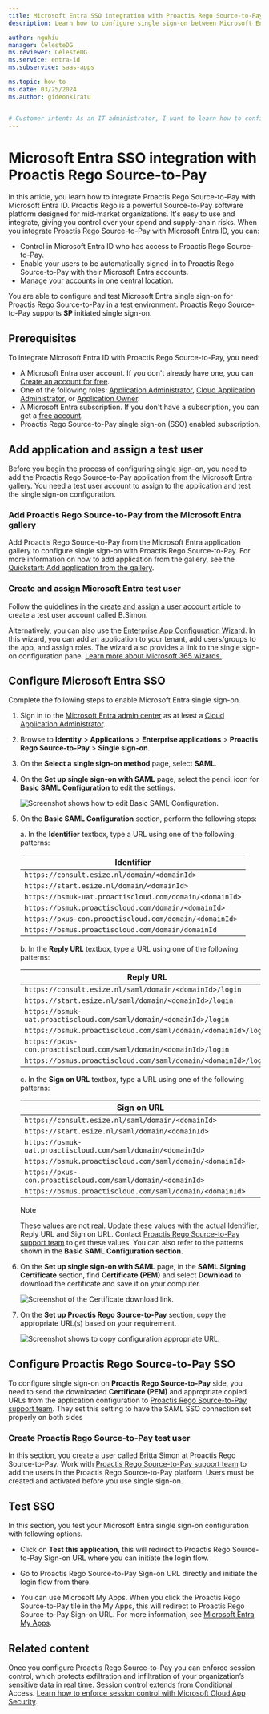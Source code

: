 ```yaml
---
title: Microsoft Entra SSO integration with Proactis Rego Source-to-Pay
description: Learn how to configure single sign-on between Microsoft Entra ID and Proactis Rego Source-to-Pay.

author: nguhiu
manager: CelesteDG
ms.reviewer: CelesteDG
ms.service: entra-id
ms.subservice: saas-apps

ms.topic: how-to
ms.date: 03/25/2024
ms.author: gideonkiratu


# Customer intent: As an IT administrator, I want to learn how to configure single sign-on between Microsoft Entra ID and Proactis Rego Source-to-Pay so that I can control who has access to Proactis Rego Source-to-Pay, enable automatic sign-in with Microsoft Entra accounts, and manage my accounts in one central location.
---
```


# Microsoft Entra SSO integration with Proactis Rego Source-to-Pay

In this article, you learn how to integrate Proactis Rego Source-to-Pay with Microsoft Entra ID. Proactis Rego is a powerful Source-to-Pay software platform designed for mid-market organizations. It's easy to use and integrate, giving you control over your spend and supply-chain risks. When you integrate Proactis Rego Source-to-Pay with Microsoft Entra ID, you can:

* Control in Microsoft Entra ID who has access to Proactis Rego Source-to-Pay.
* Enable your users to be automatically signed-in to Proactis Rego Source-to-Pay with their Microsoft Entra accounts.
* Manage your accounts in one central location.

You are able to configure and test Microsoft Entra single sign-on for Proactis Rego Source-to-Pay in a test environment. Proactis Rego Source-to-Pay supports **SP** initiated single sign-on.

## Prerequisites

To integrate Microsoft Entra ID with Proactis Rego Source-to-Pay, you need:

* A Microsoft Entra user account. If you don't already have one, you can [Create an account for free](https://azure.microsoft.com/free/?WT.mc_id=A261C142F).
* One of the following roles: [Application Administrator](/entra/identity/role-based-access-control/permissions-reference#application-administrator), [Cloud Application Administrator](/entra/identity/role-based-access-control/permissions-reference#cloud-application-administrator), or [Application Owner](/entra/fundamentals/users-default-permissions#owned-enterprise-applications).
* A Microsoft Entra subscription. If you don't have a subscription, you can get a [free account](https://azure.microsoft.com/free/).
* Proactis Rego Source-to-Pay single sign-on (SSO) enabled subscription.

## Add application and assign a test user

Before you begin the process of configuring single sign-on, you need to add the Proactis Rego Source-to-Pay application from the Microsoft Entra gallery. You need a test user account to assign to the application and test the single sign-on configuration.

<a name='add-proactis-rego-source-to-pay-from-the-azure-ad-gallery'></a>

### Add Proactis Rego Source-to-Pay from the Microsoft Entra gallery

Add Proactis Rego Source-to-Pay from the Microsoft Entra application gallery to configure single sign-on with Proactis Rego Source-to-Pay. For more information on how to add application from the gallery, see the [Quickstart: Add application from the gallery](~/identity/enterprise-apps/add-application-portal.md).

<a name='create-and-assign-azure-ad-test-user'></a>

### Create and assign Microsoft Entra test user

Follow the guidelines in the [create and assign a user account](~/identity/enterprise-apps/add-application-portal-assign-users.md) article to create a test user account called B.Simon.

Alternatively, you can also use the [Enterprise App Configuration Wizard](https://portal.office.com/AdminPortal/home?Q=Docs#/azureadappintegration). In this wizard, you can add an application to your tenant, add users/groups to the app, and assign roles. The wizard also provides a link to the single sign-on configuration pane. [Learn more about Microsoft 365 wizards.](/microsoft-365/admin/misc/azure-ad-setup-guides). 

<a name='configure-azure-ad-sso'></a>

## Configure Microsoft Entra SSO

Complete the following steps to enable Microsoft Entra single sign-on.

1. Sign in to the [Microsoft Entra admin center](https://entra.microsoft.com) as at least a [Cloud Application Administrator](~/identity/role-based-access-control/permissions-reference.md#cloud-application-administrator).
1. Browse to **Identity** > **Applications** > **Enterprise applications** > **Proactis Rego Source-to-Pay** > **Single sign-on**.
1. On the **Select a single sign-on method** page, select **SAML**.
1. On the **Set up single sign-on with SAML** page, select the pencil icon for **Basic SAML Configuration** to edit the settings.

   ![Screenshot shows how to edit Basic SAML Configuration.](common/edit-urls.png "Basic Configuration")

1. On the **Basic SAML Configuration** section, perform the following steps:

	a. In the **Identifier** textbox, type a URL using one of the following patterns:

	| **Identifier** |
	|---------|
	| `https://consult.esize.nl/domain/<domainId>` |
	| `https://start.esize.nl/domain/<domainId>` |
	| `https://bsmuk-uat.proactiscloud.com/domain/<domainId>` |
	| `https://bsmuk.proactiscloud.com/domain/<domainId>` |
	| `https://pxus-con.proactiscloud.com/domain/<domainId>` |
	| `https://bsmus.proactiscloud.com/domain/domainId` |

	b. In the **Reply URL** textbox, type a URL using one of the following patterns:

	| **Reply URL** |
	|---------|
	| `https://consult.esize.nl/saml/domain/<domainId>/login` |
	| `https://start.esize.nl/saml/domain/<domainId>/login` |
	| `https://bsmuk-uat.proactiscloud.com/saml/domain/<domainId>/login` |
	| `https://bsmuk.proactiscloud.com/saml/domain/<domainId>/login` |
	| `https://pxus-con.proactiscloud.com/saml/domain/<domainId>/login` |
	| `https://bsmus.proactiscloud.com/saml/domain/<domainId>/login` |

	c. In the **Sign on URL** textbox, type a URL using one of the following patterns:

	| **Sign on URL** |
	|---------|
	| `https://consult.esize.nl/saml/domain/<domainId>` |
	| `https://start.esize.nl/saml/domain/<domainId>` |
	| `https://bsmuk-uat.proactiscloud.com/saml/domain/<domainId>` |
	| `https://bsmuk.proactiscloud.com/saml/domain/<domainId>` |
	| `https://pxus-con.proactiscloud.com/saml/domain/<domainId>` |
	| `https://bsmus.proactiscloud.com/saml/domain/<domainId>` |

	> [!Note]
    > These values are not real. Update these values with the actual Identifier, Reply URL and Sign on URL. Contact [Proactis Rego Source-to-Pay support team](mailto:itcrowd@proactis.com) to get these values. You can also refer to the patterns shown in the **Basic SAML Configuration section**.

 1. On the **Set up single sign-on with SAML** page, in the **SAML Signing Certificate** section, find **Certificate (PEM)** and select **Download** to download the certificate and save it on your computer.

	![Screenshot of the Certificate download link.](common/certificate-base64-download.png "Certificate")

1. On the **Set up Proactis Rego Source-to-Pay** section, copy the appropriate URL(s) based on your requirement.

	![Screenshot shows to copy configuration appropriate URL.](common/copy-configuration-urls.png "Metadata")

## Configure Proactis Rego Source-to-Pay SSO

To configure single sign-on on **Proactis Rego Source-to-Pay** side, you need to send the downloaded **Certificate (PEM)** and appropriate copied URLs from the application configuration to [Proactis Rego Source-to-Pay support team](mailto:itcrowd@proactis.com). They set this setting to have the SAML SSO connection set properly on both sides

### Create Proactis Rego Source-to-Pay test user

In this section, you create a user called Britta Simon at Proactis Rego Source-to-Pay. Work with [Proactis Rego Source-to-Pay support team](mailto:itcrowd@proactis.com) to add the users in the Proactis Rego Source-to-Pay platform. Users must be created and activated before you use single sign-on.

## Test SSO 

In this section, you test your Microsoft Entra single sign-on configuration with following options. 

* Click on **Test this application**, this will redirect to Proactis Rego Source-to-Pay Sign-on URL where you can initiate the login flow. 

* Go to Proactis Rego Source-to-Pay Sign-on URL directly and initiate the login flow from there.

* You can use Microsoft My Apps. When you click the Proactis Rego Source-to-Pay tile in the My Apps, this will redirect to Proactis Rego Source-to-Pay Sign-on URL. For more information, see [Microsoft Entra My Apps](/azure/active-directory/manage-apps/end-user-experiences#azure-ad-my-apps).

## Related content

Once you configure Proactis Rego Source-to-Pay you can enforce session control, which protects exfiltration and infiltration of your organization’s sensitive data in real time. Session control extends from Conditional Access. [Learn how to enforce session control with Microsoft Cloud App Security](/cloud-app-security/proxy-deployment-aad).
